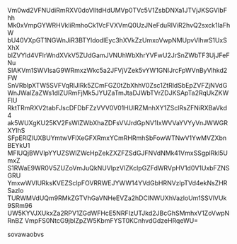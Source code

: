 Vm0wd2VFNUdiRmRXV0doVlltdHdUMVp0TVc5V1ZsbDNXa1JTVjJKSGVIbFhh
Mk0xVmpGYWRHVkliRmhoCk1VcFVXVmQ0UzJNeFduRlViR2hvQ2sxck1IaFhW
bU40VXpGT1NGWnJiR3BTYldodlEyc3hXVkZzUmxoVwpNMUpvVlhwS1UxSXhX
blZVYld4VFlrWndXVkV5ZUdGamJVNUhWbXhrYVFwU2JrSnZWbTF3UjJFeFNu
SlAKVm1SWVlsaG9WRmxzWkc5a2JFVjVZek5vYW1GNlJrcFpWVnByVlhkd2FW
SnVRblpXTW5SVFVqRlJlRk5ZCmFGZ0tZbXhhV0Zsc1ZtRldSbEpZVFZjNVdG
WnJWalZaZWs1dlZURmFjMk5JYUZaTmJtaDJWbTVrZDJKSApTa2RqUkZKWFlU
RktTRmRXV2tabFJscDFDbFZzVVV0V01HUlRZMnhXY1ZSclRsZFNiRXBaVkd4
ak5WUXgKU25KV2FsWlZWbXhaZDFsVVJrdGpNV1IxWVVaYVYyVnJWWGRXYlhS
SFpERlZlUXBUYmtwVFlXeGFXRmxYCmRHRmhSbFowWTNwV1YwMVZXbnBEYkU1
MFlUQjBWVlpYYUZSWlZWcHpZekZXZFZSdGJFNVdNMk41VmxSSgplRkl5UmxZ
S1RWaE9WR0V5ZUZoVmJuQkNUVlpzVlZKclpGZFdWRVpHV1d0V1UxbFZNSGRU
YmxwWVlURksKVEZSclpFOVRRWEJYWW14YVdGbHRNVzlpTVd4ekNsZHRSazlo
TURWMVdUQm9RMkZGTVhGaVNHeEVZa2hDClNWUXhVazloUm1SSVlVUk9SRm96
UW5KYVJXUkxZa2RPV1ZGdWFHcE5NRFIzUTJkd2JBcGhSMmhxV1ZoVwpNRnBZ
VmpFS0NtcG9jblZpZW5KbmFYST0KCnhvdGdzeHRqeWU=

sovawaobvs